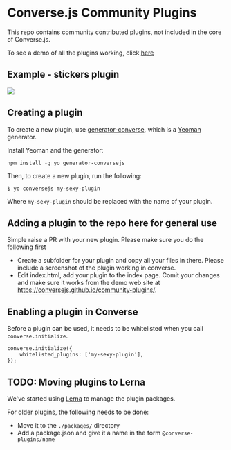# Converse.js Community Plugins

This repo contains community contributed plugins, not included in the core of Converse.js. 

To see a demo of all the plugins working, click [here](https://conversejs.github.io/community-plugins/)

## Example - stickers plugin
<img src=https://github.com/conversejs/community-plugins/raw/master/packages/stickers/stickers.png />

## Creating a plugin

To create a new plugin, use [generator-converse](https://github.com/conversejs/generator-conversejs),
which is a [Yeoman](http://yeoman.io/) generator.

Install Yeoman and the generator:

    npm install -g yo generator-conversejs

Then, to create a new plugin, run the following:

    $ yo conversejs my-sexy-plugin

Where `my-sexy-plugin` should be replaced with the name of your plugin.

## Adding a plugin to the repo here for general use

Simple raise a PR with your new plugin. Please make sure you do the following first

- Create a subfolder for your plugin and copy all your files in there. Please include a screenshot of the plugin working in converse.
- Edit index.html, add your plugin to the index page. Comit your changes and make sure it works from the demo web site at https://conversejs.github.io/community-plugins/.


## Enabling a plugin in Converse

Before a plugin can be used, it needs to be whitelisted when you call `converse.initialize`.

    converse.initialize({
        whitelisted_plugins: ['my-sexy-plugin'],
    });


## TODO: Moving plugins to Lerna

We've started using [Lerna](https://lernajs.org) to manage the plugin packages.

For older plugins, the following needs to be done:

* Move it to the `./packages/` directory
* Add a package.json and give it a name in the form `@converse-plugins/name`
